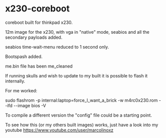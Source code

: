 # x230-coreboot
coreboot built for thinkpad x230.

12m image for the x230, with vga in "native" mode, seabios and all the secondary payloads added.

seabios time-wait-menu reduced to 1 second only.

Bootspash added.

me.bin file has been me_cleaned

If running skulls and wish to update to my built it is possible to flash it internally. 

For me worked:

sudo flashrom -p internal:laptop=force_I_want_a_brick -w m4rc0x230.rom --ifd --image bios -V

To compile a different version the "config" file could be a starting point.

To see how this (or my others built images) works, just have a look into my youtube https://www.youtube.com/user/marcolinoxz

